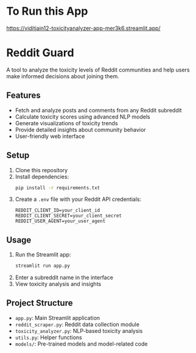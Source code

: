 # To Run this App
https://viditjain12-toxicityanalyzer-app-mer3k6.streamlit.app/

# Reddit Guard

A tool to analyze the toxicity levels of Reddit communities and help users make informed decisions about joining them.

## Features

- Fetch and analyze posts and comments from any Reddit subreddit
- Calculate toxicity scores using advanced NLP models
- Generate visualizations of toxicity trends
- Provide detailed insights about community behavior
- User-friendly web interface

## Setup

1. Clone this repository
2. Install dependencies:
   ```bash
   pip install -r requirements.txt
   ```
3. Create a `.env` file with your Reddit API credentials:
   ```
   REDDIT_CLIENT_ID=your_client_id
   REDDIT_CLIENT_SECRET=your_client_secret
   REDDIT_USER_AGENT=your_user_agent
   ```

## Usage

1. Run the Streamlit app:
   ```bash
   streamlit run app.py
   ```
2. Enter a subreddit name in the interface
3. View toxicity analysis and insights

## Project Structure

- `app.py`: Main Streamlit application
- `reddit_scraper.py`: Reddit data collection module
- `toxicity_analyzer.py`: NLP-based toxicity analysis
- `utils.py`: Helper functions
- `models/`: Pre-trained models and model-related code
